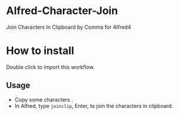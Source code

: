 # Alfred-Character-Join
Join Characters In Clipboard by Comma for Alfred4



# How to install 

[Downlaod]: https://github.com/liuyb/alfred-character-join/releases

Double click to import this workflow.



## Usage

- Copy some characters .
- In Alfred, type `joinclip`, Enter, to join the characters in clipboard.



